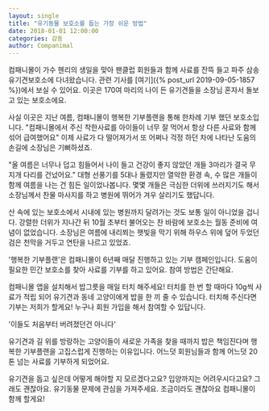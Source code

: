 ```yaml
---
layout: single
title: "유기동물 보호소를 돕는 가장 쉬운 방법"
date: 2018-01-01 12:00:00
categories: 감동
author: Companimal
---
```


컴패니몰이 가수 헨리의 생일을 맞아 팬클럽 회원들과 함께 사료를 잔뜩 들고 파주 삼송유기견보호소에 다녀왔습니다. 관련 기사를 [여기]({% post_url 2019-09-05-1857 %})에서 보실 수 있어요. 이곳은 170여 마리의 나이 든 유기견들을 소장님 혼자서 돌보고 있는 보호소에요.

사실 이곳은 지난 여름, 컴패니몰이 행복한 기부플랜을 통해 한차례 기부 했던 보호소입니다. "컴패니몰에서 주신 착한사료를 아이들이 너무 잘 먹어서 항상 다른 사료와 함께 섞어 급여했어요" 이제 사료가 다 떨어져가서 또 어쩌나 걱정 하던 차에 나타난 도움의 손길에 소장님은 기뻐하셨죠.

"올 여름은 너무나 덥고 힘들어서 나이 들고 건강이 좋지 않았던 개들 3마리가 결국 무지개 다리를 건넜어요." 대형 선풍기를 5대나 돌렸지만 열악한 환경 속, 수 많은 개들이 함께 여름을 나는 건 힘든 일이었나봅니다. 몇몇 개들은 극심한 더위에 쓰러지기도 해서 소장님께서 찬물 마사지를 하고 병원에 뛰어가 겨우 살리기도 했답니다.

산 속에 있는 보호소에서 시내에 있는 병원까지 달려가는 것도 보통 일이 아니었을 겁니다. 강렬한 더위가 지나간 뒤 10월 초부터 불어오는 찬 바람에 보호소는 월동 준비에 여념이 없었습니다. 소장님은 여름에 내리쬐는 햇빛을 막기 위해 하우스 위에 덮어 두었던 검은 천막을 거두고 연탄을 나르고 있었죠.

'행복한 기부플랜'은 컴패니몰이 6년째 매달 진행하고 있는 기부 캠페인입니다. 도움이 필요한 민간 보호소를 찾아 사료를 기부를 하고 있어요. 참여 방법은 간단해요.

컴패니몰 앱을 설치해서 밥그릇을 매일 터치 해주세요! 터치를 한 번 할 때마다 10g씩 사료가 적립 되어 유기견과 동네 고양이에게 밥을 한 끼 줄 수 있습니다. 터치해 주신다면 기부는 저희가 할게요! 누구나 회원 가입을 해서 참여할 수 있답니다.

'이들도 처음부터 버려졌던건 아니다'

유기견과 길 위를 방랑하는 고양이들이 새로운 가족을 찾을 때까지 밥은 책임진다며 행복한 기부플랜을 고집스럽게 진행하는 이유입니다. 어느덧 회원님들과 함께 어느덧 20톤 넘는 사료를 기부하게 되었어요.

유기견을 돕고 싶은데 어떻게 해야할 지 모르겠다고요? 입양까지는 어려우시다고요? 그래도 괜찮아요. 유기동물 문제에 관심을 가져주세요. 조금이라도 괜찮아요 컴패니몰이 함께 할게요!
